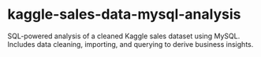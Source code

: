 # kaggle-sales-data-mysql-analysis
SQL-powered analysis of a cleaned Kaggle sales dataset using MySQL. Includes data cleaning, importing, and querying to derive business insights.
